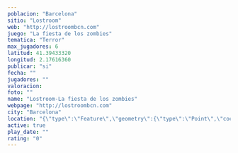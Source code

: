 ```yaml
---
poblacion: "Barcelona"
sitio: "Lostroom"
web: "http://lostroombcn.com"
juego: "La fiesta de los zombies"
tematica: "Terror"
max_jugadores: 6
latitud: 41.39433320
longitud: 2.17616360
publicar: "si"
fecha: ""
jugadores: ""
valoracion: 
foto: ""
name: "Lostroom-La fiesta de los zombies"
webpage: "http://lostroombcn.com"
city: "Barcelona"
location: "{\"type\":\"Feature\",\"geometry\":{\"type\":\"Point\",\"coordinates\":[41.3943332,2.1761636]}}"
active: true
play_date: ""
rating: "0"
---
```

